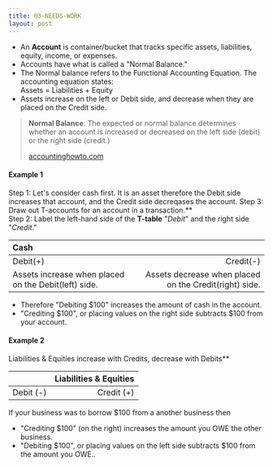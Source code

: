 ```yaml
---
title: 03-NEEDS-WORK
layout: post
---
```


- An **Account** is container/bucket that tracks specific assets, liabilities, equity, income, or expenses.  
- Accounts have what is called a "Normal Balance." 
- The Normal balance refers to the Functional Accounting Equation. The accounting equation states:<br>Assets = Liabilities + Equity
- Assets increase on the left or Debit side, and decrease when they are placed on the Credit side.

> **Normal Balance**: The expected or normal balance determines whether an account is increased or decreased on the left side (debit) or the right side (credit.) 
>
> [accountinghowto.com](https://accountinghowto.com/normal-balance-accounting/)

#### Example 1

Step 1: Let's consider cash first. It is an asset therefore the Debit side increases that account, and the Credit side decreqases the account.
Step 3: Draw out T-accounts for an account in a transaction.**  
Step 2: Label the left-hand side of the **T-table** "*Debit*" and the right side "*Credit*."

| Cash |  |
|:------|-------:|
| Debit(+)|Credit(-)|
| Assets increase when placed on the Debit(left) side. | Assets decrease when placed on the Credit(right) side. |

- Therefore "Debiting $100" increases the amount of cash in the account. 
- "Crediting \$100", or placing values on the right side subtracts $100 from your account.

#### Example 2

Liabilities & Equities increase with Credits, decrease with Debits** 

|| Liabilities & Equities |
|:--------|---------:|
|Debit (-)|Credit (+)|

If your business was to borrow $100 from a another business 
then 
- "Crediting $100" (on the right) increases the amount you OWE the other business. 
- "Debiting \$100", or placing values on the left side subtracts $100 from the amount you OWE..

